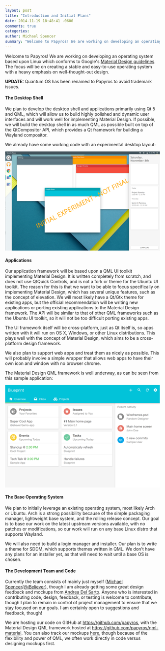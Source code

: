 ```yaml
---
layout: post
title: "Introduction and Initial Plans"
date: 2014-11-19 18:48:41 -0600
comments: true
categories:
author: Michael Spencer
summary: "Welcome to Papyros! We are working on developing an operating system based upon Linux which conforms to Google's Material Design guidelines."
---
```


Welcome to Papyros! We are working on developing an operating system based upon Linux which conforms to Google's [Material Design guidelines](http://google.com/design/). The focus will be on creating a stable and easy-to-use operating system with a heavy emphasis on well-thought-out design.

**UPDATE:** Quantum OS has been renamed to Papyros to avoid trademark issues.

#### The Desktop Shell

We plan to develop the desktop shell and applications primarily using Qt 5 and QML, which will allow us to build highly polished and dynamic user interfaces and will work well for implementing Material Design. If possible, we will build the desktop shell in as much QML as possible built on top of the QtCompositor API, which provides a Qt framework for building a Wayland compositor.

We already have some working code with an experimental desktop layout:

<img class="responsive-img" src="/images/desktop_layout_1.png">

#### Applications

Our application framework will be based upon a QML UI toolkit implementing Material Design. It is written completely from scratch, and does not use QtQuick Controls, and is not a fork or theme for the Ubuntu UI toolkit. The reason for this is that we want to be able to focus specifically on implementing Material Design, which has several unique features, such as the concept of elevation. We will most likely have a Qt/Gtk theme for existing apps, but the official recommendation will be writing new applications or porting existing applications to the Material Design framework. The API will be similar to that of other QML frameworks such as the Ubuntu UI toolkit, so it will not be too difficult porting existing apps.

The UI framework itself will be cross-platform, just as Qt itself is, so apps written with it will run on OS X, Windows, or other Linux distributions. This plays well with the concept of Material Design, which aims to be a cross-platform design framework.

We also plan to support web apps and treat them as nicely as possible. This will probably involve a simple wrapper that allows web apps to have their own icon and window with no browser chrome.

The Material Design QML framework is well underway, as can be seen from this sample application:

<img class="responsive-img" src="/images/blueprint_1.png">

#### The Base Operating System

We plan to initially leverage an existing operating system, most likely Arch or Ubuntu. Arch is a strong possibility because of the simple packaging manager, lightweight base system, and the rolling release concept. Our goal is to base our work on the latest upstream versions available, with no patches or modifications, so our work will run on any base Linux distro that supports Wayland.

We will also need to build a login manager and installer. Our plan is to write a theme for SDDM, which supports themes written in QML. We don't have any plans for an installer yet, as that will need to wait until a base OS is chosen.


#### The Development Team and Code

Currently the team consists of mainly just myself ([Michael Spencer](https://plus.google.com/u/0/+MichaelSpencer)/[@iBeliever](https://github.com/iBeliever)), though I am already getting some great design feedback and mockups from [Andrea Del Sarto](https://plus.google.com/u/0/+AndreaDelSarto88). Anyone who is interested in contributing code, design, feedback, or testing is welcome to contribute, though I plan to remain in control of project management to ensure that we stay focused on our goals. I am certainly open to suggestions and feedback, though!

We are hosting our code on GitHub at <https://github.com/papyros>, with the Material Design QML framework hosted at <https://github.com/papyros/qml-material>. You can also track our mockups [here](https://github.com/papyros/mockups), though because of the flexibility and power of QML, we often work directly in code versus designing mockups first.
